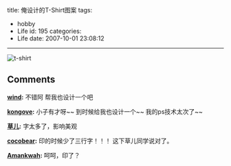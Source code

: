 title: 俺设计的T-Shirt图案
tags:
  - hobby
  - Life
id: 195
categories:
  - Life
date: 2007-10-01 23:08:12
---

![t-shirt](https://asset-1258390188.cos.ap-shanghai.myqcloud.com/shirt.jpg)
## Comments

**[wind](#1873 "2007-10-02 11:14:43"):** 不错阿 帮我也设计一个吧

**[kongove](#1874 "2007-10-02 13:14:34"):** 小子有才呀~~ 到时候给我也设计一个~~ 我的ps技术太次了~~

**[草儿](#1892 "2007-10-04 07:53:26"):** 字太多了，影响美观

**[cocobear](#1893 "2007-10-04 09:58:45"):** 印的时候少了三行字！！！ 这下草儿同学说对了。

**[Amankwah](#1905 "2007-10-05 16:32:44"):** 呵呵，印了？

